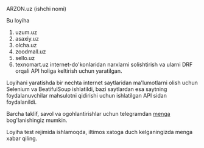 ARZON.uz (ishchi nomi)

Bu loyiha
  1. uzum.uz
  2. asaxiy.uz
  3. olcha.uz
  4. zoodmall.uz
  5. sello.uz
  6. texnomart.uz  internet-do'konlaridan narxlarni solishtirish va ularni DRF orqali API holiga keltirish uchun yaratilgan.

Loyihani yaratishda bir nechta internet saytlaridan ma'lumotlarni olish uchun Selenium va BeatifulSoup ishlatildi, bazi saytlardan esa saytning foydalanuvchilar mahsulotni qidirishi uchun ishlatilgan API sidan foydalanildi. 

Barcha taklif, savol va ogohlantirishlar uchun telegramdan <a href="https://t.me/khojimirzayev">menga</a> bog'lanishingiz mumkin.

Loyiha test rejimida ishlamoqda, iltimos xatoga duch kelganingizda menga xabar qiling.
